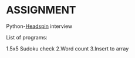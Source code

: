 # ASSIGNMENT
Python-[Headspin](https://www.headspin.io) interview

List of programs:

  1.5x5 Sudoku check
  2.Word count
  3.Insert to array
